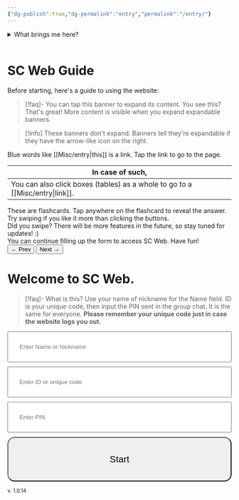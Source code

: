 ```yaml
---
{"dg-publish":true,"dg-permalink":"entry","permalink":"/entry/"}
---
```



<details>
<summary>
What brings me here?
</summary>
• If you've logged in before, it could be that your account has been suspended.<br>
• If you've logged in before, it could be that we're having some problems with verification.<br>
• If for some reason, the website is logging you out or forcing you to this page, someone may be using your account.<br>
• It could be that the website is currently experiencing problems.
</details>
<br>

# SC Web Guide

Before starting, here's a guide to using the website:

>[!faq]- You can tap this banner to expand its content.
>You see this? That's great! More content is visible when you expand expandable banners.

>[!info] These banners don't expand. Banners tell they're expandable if they have the arrow-like icon on the right.

Blue words like [[Misc/entry\|this]] is a link. Tap the link to go to the page.


| In case of such,                                                         |
| ------------------------------------------------------------------------ |
| You can also click boxes (tables) as a whole to go to a [[Misc/entry\|link]]. |


<div class="flashcard-wrapper">
  <div class="flashcard-container">
    <div class="flashcard" tabindex="0">
      <div class="flashcard-question">These are flashcards. Tap anywhere on the flashcard to reveal the answer.</div>
      <div class="flashcard-answer">Try swiping if you like it more than clicking the buttons.</div>
    </div>
    <div class="flashcard" tabindex="1">
      <div class="flashcard-question">Did you swipe? There will be more features in the future, so stay tuned for updates! :)</div>
      <div class="flashcard-answer">You can continue filling up the form to access SC Web. Have fun!</div>
    </div>
  </div>
  <div class="flashcard-buttons">
    <button class="flashcard-prev">&#8592; Prev</button>
    <button class="flashcard-next">Next &#8594;</button>
  </div>
</div>

# Welcome to SC Web.


>[!faq]- What is this?
>Use your name of nickname for the Name field. ID is your unique code, then input the PIN sent in the group chat. It is the same for everyone.
>**Please remember your unique code just in case the website logs you out.**

<form onsubmit="event.preventDefault(); document.getElementById('loginBtn').click();">
  <input type="text" id="authName" style="width: 100%; padding: 25px; margin-bottom: 10px;" class="auth-input" placeholder="Enter Name or Nickname" />
  <input type="password" id="authID" style="width: 100%; padding: 25px; margin-bottom: 10px;" class="auth-input" placeholder="Enter ID or unique code" />
  <input type="text" id="authPIN" class="auth-input" style="width: 100%; padding: 25px; margin-bottom: 10px;" placeholder="Enter PIN" />
  <button id="loginBtn" type="submit" style="padding: 36px; font-size: 1.3rem; border-radius: 16px; width: 100%;">Start</button>
</form>

<small>v. 1.0.14</small>